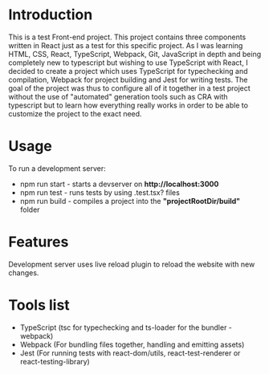 # Introduction
This is a test Front-end project. 
This project contains three components written in React just as a test for this specific project.
As I was learning HTML, CSS, React, TypeScript, Webpack, Git, JavaScript in depth and being completely new to typescript but wishing to use TypeScript with React, I decided to create a project which uses TypeScript for typechecking and compilation, Webpack for project building and Jest for writing tests. The goal of the project was thus to configure all of it together in a test project without the use of "automated" generation tools such as CRA with typescript but to learn how everything really works in order to be able to customize the project to the exact need. 

# Usage
To run a development server:
* npm run start - starts a devserver on **http://localhost:3000**
* npm run test - runs tests by using .test.tsx? files
* npm run build - compiles a project into the **"projectRootDir/build"** folder

# Features
Development server uses live reload plugin to reload the website with new changes.

# Tools list
* TypeScript (tsc for typechecking and ts-loader for the bundler - webpack)
* Webpack (For bundling files together, handling and emitting assets)
* Jest (For running tests with react-dom/utils, react-test-renderer or react-testing-library)
